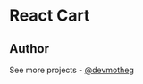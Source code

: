 # React Cart

## Author

See more projects - [@devmotheg](https://github.com/devmotheg?tab=repositories)
